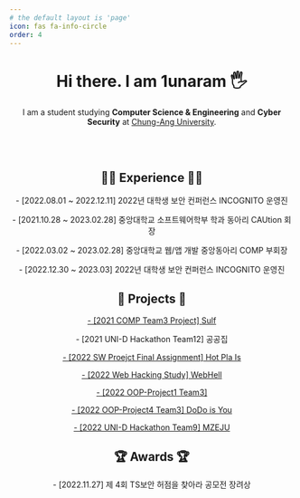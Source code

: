 ```yaml
---
# the default layout is 'page'
icon: fas fa-info-circle
order: 4
---
```


<div align="center">

<h1>Hi there. I am 1unaram 🖐</h1>
<p>I am a student studying <b>Computer Science & Engineering</b> and <b>Cyber Security</b> at <a href="https://www.cau.ac.kr/index.do" target="_blank">Chung-Ang University</a>.</p>

<br>
<br>

<h2>🏃‍♂️ Experience 🏃‍♂️</h2>
<p>- [2022.08.01 ~ 2022.12.11] 2022년 대학생 보안 컨퍼런스 INCOGNITO 운영진</p>
<p>- [2021.10.28 ~ 2023.02.28] 중앙대학교 소프트웨어학부 학과 동아리 CAUtion 회장</p>
<p>- [2022.03.02 ~ 2023.02.28] 중앙대학교 웹/앱 개발 중앙동아리 COMP 부회장</p>
<p>- [2022.12.30 ~ 2023.03] 2022년 대학생 보안 컨퍼런스 INCOGNITO 운영진</p>


<h2>🚀 Projects 🚀</h2>
<p><a href="https://github.com/1unaram/Sulf">- [2021 COMP Team3 Project] Sulf</a></p>
<p>- [2021 UNI-D Hackathon Team12] 공공집</p>
<p><a href="https://github.com/1unaram/sw-project-team_snail">- [2022 SW Proejct Final Assignment] Hot Pla Is</a></p>
<p><a href="https://github.com/WebH3ll">- [2022 Web Hacking Study] WebHell</a></p>
<p><a href="https://github.com/1unaram/OOP-Project1-team3">- [2022 OOP-Project1 Team3]</a></p>
<p><a href="https://github.com/1unaram/OOP-Project4-team3">- [2022 OOP-Project4 Team3] DoDo is You</a></p>
<p><a href="https://github.com/UniD-Hackathon-Team9/frontend">- [2022 UNI-D Hackathon Team9] MZEJU</a></p>

<h2>🏆 Awards 🏆</h2>
<p>- [2022.11.27] 제 4회 TS보안 허점을 찾아라 공모전 장려상</p>

</div>
